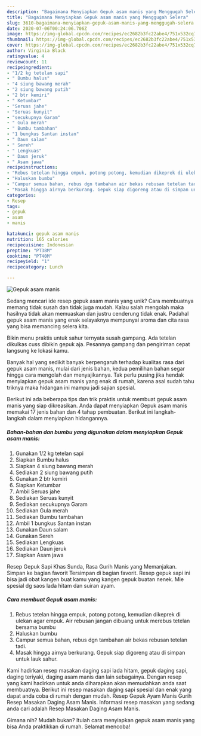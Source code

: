 ```yaml
---
description: "Bagaimana Menyiapkan Gepuk asam manis yang Menggugah Selera"
title: "Bagaimana Menyiapkan Gepuk asam manis yang Menggugah Selera"
slug: 3610-bagaimana-menyiapkan-gepuk-asam-manis-yang-menggugah-selera
date: 2020-07-06T00:24:06.706Z
image: https://img-global.cpcdn.com/recipes/ec2682b3fc22abe4/751x532cq70/gepuk-asam-manis-foto-resep-utama.jpg
thumbnail: https://img-global.cpcdn.com/recipes/ec2682b3fc22abe4/751x532cq70/gepuk-asam-manis-foto-resep-utama.jpg
cover: https://img-global.cpcdn.com/recipes/ec2682b3fc22abe4/751x532cq70/gepuk-asam-manis-foto-resep-utama.jpg
author: Virginia Black
ratingvalue: 4
reviewcount: 11
recipeingredient:
- "1/2 kg tetelan sapi"
- " Bumbu halus"
- "4 siung bawang merah"
- "2 siung bawang putih"
- "2 btr kemiri"
- " Ketumbar"
- "Seruas jahe"
- "Seruas kunyit"
- "secukupnya Garam"
- " Gula merah"
- " Bumbu tambahan"
- "1 bungkus Santan instan"
- " Daun salam"
- " Sereh"
- " Lengkuas"
- " Daun jeruk"
- " Asam jawa"
recipeinstructions:
- "Rebus tetelan hingga empuk, potong potong, kemudian dikeprek di ulekan agar empuk. Air rebusan jangan dibuang untuk merebus tetelan bersama bumbu"
- "Haluskan bumbu"
- "Campur semua bahan, rebus dgn tambahan air bekas rebusan tetelan tadi."
- "Masak hingga airnya berkurang. Gepuk siap digoreng atau di simpan untuk lauk sahur."
categories:
- Resep
tags:
- gepuk
- asam
- manis

katakunci: gepuk asam manis 
nutrition: 165 calories
recipecuisine: Indonesian
preptime: "PT38M"
cooktime: "PT40M"
recipeyield: "1"
recipecategory: Lunch

---
```



![Gepuk asam manis](https://img-global.cpcdn.com/recipes/ec2682b3fc22abe4/751x532cq70/gepuk-asam-manis-foto-resep-utama.jpg)

Sedang mencari ide resep gepuk asam manis yang unik? Cara membuatnya memang tidak susah dan tidak juga mudah. Kalau salah mengolah maka hasilnya tidak akan memuaskan dan justru cenderung tidak enak. Padahal gepuk asam manis yang enak selayaknya mempunyai aroma dan cita rasa yang bisa memancing selera kita.

Bikin menu praktis untuk sahur ternyata susah gampang. Ada tetelan dikulkas cuss dibikin gepuk aja. Pesannya gampang dan pengiriman cepat langsung ke lokasi kamu.

Banyak hal yang sedikit banyak berpengaruh terhadap kualitas rasa dari gepuk asam manis, mulai dari jenis bahan, kedua pemilihan bahan segar hingga cara mengolah dan menyajikannya. Tak perlu pusing jika hendak menyiapkan gepuk asam manis yang enak di rumah, karena asal sudah tahu triknya maka hidangan ini mampu jadi sajian spesial.


Berikut ini ada beberapa tips dan trik praktis untuk membuat gepuk asam manis yang siap dikreasikan. Anda dapat menyiapkan Gepuk asam manis memakai 17 jenis bahan dan 4 tahap pembuatan. Berikut ini langkah-langkah dalam menyiapkan hidangannya.

<!--inarticleads1-->

##### Bahan-bahan dan bumbu yang digunakan dalam menyiapkan Gepuk asam manis:

1. Gunakan 1/2 kg tetelan sapi
1. Siapkan  Bumbu halus
1. Siapkan 4 siung bawang merah
1. Sediakan 2 siung bawang putih
1. Gunakan 2 btr kemiri
1. Siapkan  Ketumbar
1. Ambil Seruas jahe
1. Sediakan Seruas kunyit
1. Sediakan secukupnya Garam
1. Sediakan  Gula merah
1. Sediakan  Bumbu tambahan
1. Ambil 1 bungkus Santan instan
1. Gunakan  Daun salam
1. Gunakan  Sereh
1. Sediakan  Lengkuas
1. Sediakan  Daun jeruk
1. Siapkan  Asam jawa


Resep Gepuk Sapi Khas Sunda, Rasa Gurih Manis yang Memanjakan. Simpan ke bagian favorit Tersimpan di bagian favorit. Resep gepuk sapi ini bisa jadi obat kangen buat kamu yang kangen gepuk buatan nenek. Mie spesial dg saos lada hitam dan suiran ayam. 

<!--inarticleads2-->

##### Cara membuat Gepuk asam manis:

1. Rebus tetelan hingga empuk, potong potong, kemudian dikeprek di ulekan agar empuk. Air rebusan jangan dibuang untuk merebus tetelan bersama bumbu
1. Haluskan bumbu
1. Campur semua bahan, rebus dgn tambahan air bekas rebusan tetelan tadi.
1. Masak hingga airnya berkurang. Gepuk siap digoreng atau di simpan untuk lauk sahur.


Kami hadirkan resep masakan daging sapi lada hitam, gepuk daging sapi, daging teriyaki, daging asam manis dan lain sebagainya. Dengan resep yang kami hadirkan untuk anda diharapkan akan memudahkan anda saat membuatnya. Berikut ini resep masakan daging sapi spesial dan enak yang dapat anda coba di rumah dengan mudah. Resep Gepuk Ayam Manis Gurih Resep Masakan Daging Asam Manis. Informasi resep masakan yang sedang anda cari adalah Resep Masakan Daging Asam Manis. 

Gimana nih? Mudah bukan? Itulah cara menyiapkan gepuk asam manis yang bisa Anda praktikkan di rumah. Selamat mencoba!
